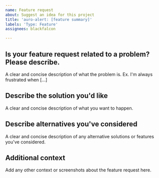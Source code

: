 ```yaml
---
name: Feature request
about: Suggest an idea for this project
title: 'auro-alert: [feature summary]'
labels: 'Type: Feature'
assignees: blackfalcon

---
```


## Is your feature request related to a problem? Please describe.
A clear and concise description of what the problem is. Ex. I'm always frustrated when [...]

## Describe the solution you'd like
A clear and concise description of what you want to happen.

## Describe alternatives you've considered
A clear and concise description of any alternative solutions or features you've considered.

## Additional context
Add any other context or screenshots about the feature request here.
